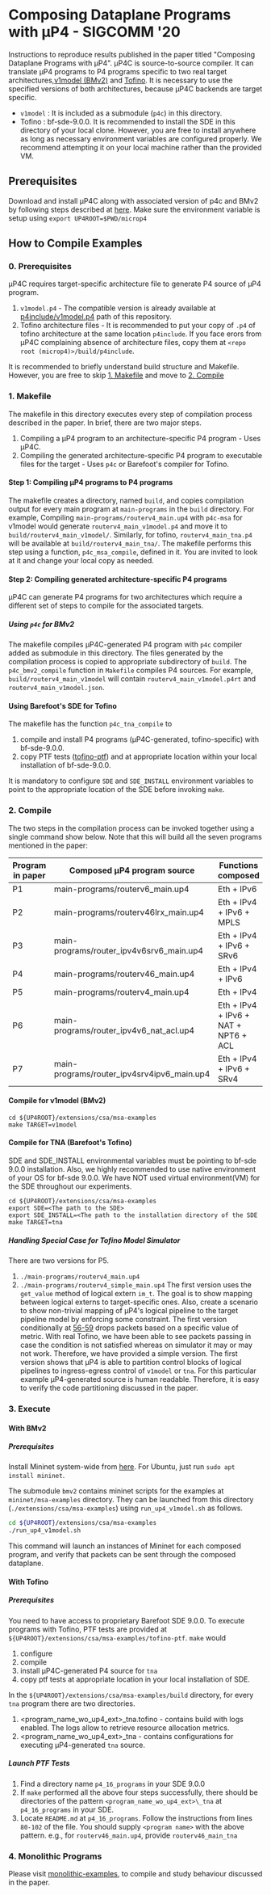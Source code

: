 # Composing Dataplane Programs with μP4 - SIGCOMM '20

Instructions to reproduce results published in the paper titled "Composing Dataplane Programs with μP4".
μP4C is source-to-source compiler. It can translate μP4 programs to P4 programs specific to two real target architectures,[v1model (BMv2)](https://github.com/hksoni/p4c/blob/master/p4include/v1model.p4) and [Tofino](https://www.barefootnetworks.com/products/brief-tofino/). It is necessary to use the specified versions of both architectures, because μP4C backends are target specific.

- `v1model` : It is included as a submodule (`p4c`) in this directory.
- Tofino : bf-sde-9.0.0.  It is recommended to install the SDE in this directory of your local clone. However, you are free to install anywhere as long as necessary environment variables are configured properly. We recommend attempting it on your local machine rather than the provided VM.

## Prerequisites
Download and install μP4C along with associated version of p4c and BMv2 by following steps described at [here](https://github.com/cornell-netlab/MicroP4/blob/master/README.md).
Make sure the environment variable is setup using `export UP4ROOT=$PWD/microp4`

## How to Compile Examples
### 0. Prerequisites
μP4C requires target-specific architecture file to generate P4 source of μP4 program.
1.  `v1model.p4` - The compatible version is already available at [p4include/v1model.p4](https://github.com/cornell-netlab/MicroP4/blob/master/p4include/v1model.p4) path of this repository.
2. Tofino architecture files - It is recommended to put your copy of `.p4` of tofino architecture at the same location `p4include`.
If you face erors from μP4C complaining absence of architecture files, copy them at `<repo root (microp4)>/build/p4include`.

It is recommended to briefly understand build structure and Makefile. However, you are free to skip [1. Makefile](https://github.com/cornell-netlab/MicroP4/tree/master/extensions/csa/msa-examples#1-makefile) and move to [2. Compile](https://github.com/cornell-netlab/MicroP4/tree/master/extensions/csa/msa-examples#2-compile)
### 1. Makefile
The makefile in this directory executes every step of compilation process described in the paper. In brief, there are two major steps.
1. Compiling a μP4 program to an architecture-specific P4 program - Uses μP4C.
2. Compiling the generated architecture-specific P4 program to executable files for the target - Uses `p4c` or Barefoot's compiler for Tofino.

#### Step 1: Compiling μP4 programs to P4 programs
The makefile creates a directory, named `build`, and copies compilation output for every main program at `main-programs` in the `build` directory.
For example, Compiling `main-programs/routerv4_main.up4` with `p4c-msa` for v1model would generate `routerv4_main_v1model.p4` and move it to `build/routerv4_main_v1model/`. Similarly, for tofino, `routerv4_main_tna.p4` will be available at `build/routerv4_main_tna/`.
The makefile performs this step using a function, `p4c_msa_compile`, defined in it. You are invited to look at it and change your local copy as needed.

#### Step 2: Compiling generated architecture-specific P4 programs
μP4C can generate P4 programs for two architectures which require a different set of steps to compile for the associated targets.

##### Using `p4c` for BMv2
The makefile compiles μP4C-generated P4 program with `p4c` compiler added as submodule in this directory. The files generated by the compilation process is copied to appropriate subdirectory of `build`. The `p4c_bmv2_compile` function in `Makefile` compiles P4 sources. For example, `build/routerv4_main_v1model` will contain `routerv4_main_v1model.p4rt` and `routerv4_main_v1model.json`.

#### Using Barefoot's SDE for Tofino
The makefile has the function `p4c_tna_compile` to
1. compile and install P4 programs (μP4C-generated, tofino-specific) with bf-sde-9.0.0.
2. copy PTF tests ([tofino-ptf](https://github.com/cornell-netlab/MicroP4/tree/master/extensions/csa/msa-examples/tofino-ptf)) and at appropriate location within your local installation of bf-sde-9.0.0. 

It is mandatory to configure `SDE` and `SDE_INSTALL` environment variables to point to the appropriate location of the SDE before invoking `make`.



### 2. Compile
The two steps in the compilation process can be invoked together using a single command show below.
Note that this will build all the seven programs mentioned in the paper:

| Program in paper | Composed μP4 program source | Functions composed        | 
|------------------|-----------------------------|---------------------------|
| P1 | main-programs/routerv6_main.up4           | Eth + IPv6                |
| P2 | main-programs/routerv46lrx_main.up4       | Eth + IPv4 + IPv6 + MPLS  |
| P3 | main-programs/router_ipv4v6srv6_main.up4  | Eth + IPv4 + IPv6 + SRv6  |
| P4 | main-programs/routerv46_main.up4          | Eth + IPv4 + IPv6         |
| P5 | main-programs/routerv4_main.up4           | Eth + IPv4                |
| P6 | main-programs/router_ipv4v6_nat_acl.up4   | Eth + IPv4 + IPv6 + NAT + NPT6 + ACL |
| P7 | main-programs/router_ipv4srv4ipv6_main.up4 | Eth + IPv4 + IPv6 + SRv4 |


#### Compile for v1model (BMv2)
```
cd ${UP4ROOT}/extensions/csa/msa-examples
make TARGET=v1model
```
#### Compile for TNA (Barefoot's Tofino)
SDE and SDE_INSTALL environmental variables must be pointing to bf-sde 9.0.0 installation.
Also, we highly recommended to use native environment of your OS for bf-sde 9.0.0. We have NOT used virtual environment(VM) for the SDE throughout our experiments.

```
cd ${UP4ROOT}/extensions/csa/msa-examples
export SDE=<The path to the SDE>
export SDE_INSTALL=<The path to the installation directory of the SDE
make TARGET=tna
```

##### Handling Special Case for Tofino Model Simulator
There are two versions for P5.
1. `./main-programs/routerv4_main.up4`
2. `./main-programs/routerv4_simple_main.up4`
The first version uses the `get_value` method of logical extern `im_t`. The goal is to show mapping between logical externs to target-specific ones.
Also, create a scenario to show non-trivial mapping of μP4's logical pipeline to the target pipeline model by enforcing some constraint.
The first version conditionally at [56-59](https://github.com/cornell-netlab/MicroP4/blob/master/extensions/csa/msa-examples/main-programs/routerv4_main.up4#L56) drops packets based on a specific value of metric. With real Tofino, we have been able to see packets passing in case the condition is not satisfied whereas on simulator it may or may not work. Therefore, we have provided a simple version.
The first version shows that μP4 is able to partition control blocks of logical pipelines to ingress-egress control of `v1model` or `tna`. For this particular example μP4-generated source is human readable. Therefore, it is easy to verify the code partitioning discussed in the paper.



### 3. Execute
#### With BMv2
##### Prerequisites
Install Mininet system-wide from [here](https://github.com/mininet/mininet/blob/master/INSTALL). For Ubuntu, just run `sudo apt install mininet`.

The submodule `bmv2` contains mininet scripts for the examples at `mininet/msa-examples` directory. They can be launched from this directory (`./extensions/csa/msa-examples`) using `run_up4_v1model.sh` as follows.
```bash
cd ${UP4ROOT}/extensions/csa/msa-examples
./run_up4_v1model.sh
```
This command will launch an instances of Mininet for each composed program, and verify that packets can be sent through the composed dataplane.

#### With Tofino
##### Prerequisites
You need to have access to proprietary Barefoot SDE 9.0.0.
To execute programs with Tofino, PTF tests are provided at `${UP4ROOT}/extensions/csa/msa-examples/tofino-ptf`.
`make` would 
1. configure  
2. compile 
3. install μP4C-generated P4 source for `tna`
4. copy ptf tests at appropriate location in your local installation of SDE.

In the `${UP4ROOT}/extensions/csa/msa-examples/build` directory, for every `tna` program there are two directories.
1. <program_name_wo_up4_ext>\_tna.tofino - contains build with logs enabled. The logs allow to retrieve resource allocation metrics.
2. <program_name_wo_up4_ext>\_tna - contains configurations for executing μP4-generated `tna` source.  

##### Launch PTF Tests
1. Find a directory name `p4_16_programs` in your SDE 9.0.0
2. If `make` performed all the above four steps successfully, there should be directories of the pattern `<program_name_wo_up4_ext>\_tna` at `p4_16_programs` in your SDE.  
2. Locate `README.md` at `p4_16_programs`. Follow the instructions from lines `80-102` of the file. You should supply `<program name>` with the above pattern. 
  e.g., for `routerv46_main.up4`, provide `routerv46_main_tna`

### 4. Monolithic Programs
Please visit [monolithic-examples](https://github.com/cornell-netlab/MicroP4/tree/master/extensions/csa/monolithic-examples), to compile and study behaviour discussed in the paper.



